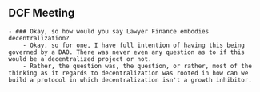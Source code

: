 ## DCF Meeting
	- ### Okay, so how would you say Lawyer Finance embodies decentralization?
		- Okay, so for one, I have full intention of having this being governed by a DAO. There was never even any question as to if this would be a decentralized project or not.
		- Rather, the question was, the question, or rather, most of the thinking as it regards to decentralization was rooted in how can we build a protocol in which decentralization isn't a growth inhibitor.